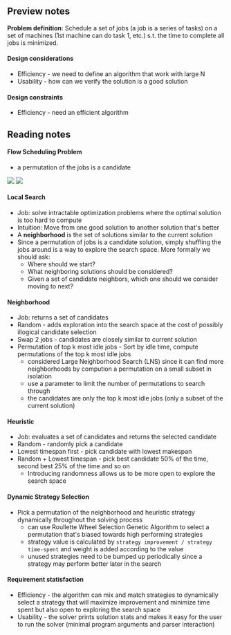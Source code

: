 ## Preview notes
**Problem definition**: Schedule a set of jobs (a job is a series of tasks) on a set of machines (1st machine can do task 1, etc.) s.t. the time to complete all jobs is minimized.

#### Design considerations
* Efficiency - we need to define an algorithm that work with large N
* Usability - how can we verify the solution is a good solution

#### Design constraints
* Efficiency - need an efficient algorithm

## Reading notes
#### Flow Scheduling Problem
* a permutation of the jobs is a candidate
<img src="flow-shop/flow-shop-images/example1.png">
<img src="flow-shop/flow-shop-images/example2.png">

#### Local Search
* Job: solve intractable optimization problems where the optimal solution is too hard to compute
* Intuition: Move from one good solution to another solution that's better
* A **neighborhood** is the set of solutions similar to the current solution
* Since a permutation of jobs is a candidate solution, simply shuffling the jobs around is a way to explore the search space. More formally we should ask:
  * Where should we start?
  * What neighboring solutions should be considered?
  * Given a set of candidate neighbors, which one should we consider moving to next?

#### Neighborhood
* Job: returns a set of candidates
* Random - adds exploration into the search space at the cost of possibly illogical candidate selection
* Swap 2 jobs - candidates are closely similar to current solution
* Permutation of top k most idle jobs - Sort by idle time, compute permutations of the top k most idle jobs
  * considered Large Neighborhood Search (LNS) since it can find more neighborhoods by compution a permutation on a small subset in isolation
  * use a parameter to limit the number of permutations to search through   
  * the candidates are only the top k most idle jobs (only a subset of the current solution)

#### Heuristic
* Job: evaluates a set of candidates and returns the selected candidate
* Random - randomly pick a candidate
* Lowest timespan first - pick candidate with lowest makespan
* Random + Lowest timespan - pick best candidate 50% of the time, second best 25% of the time and so on
  * Introducing randomness allows us to be more open to explore the search space 

#### Dynamic Strategy Selection
* Pick a permutation of the neighborhood and heuristic strategy dynamically throughout the solving process
  * can use Roullette Wheel Selection Genetic Algorithm to select a permutation that's biased towards high performing strategies
  * strategy value is calculated by `strategy improvement / strategy time-spent` and weight is added according to the value
  * unused strategies need to be bumped up periodically since a strategy may perform better later in the search

#### Requirement statisfaction
* Efficiency - the algorithm can mix and match strategies to dynamically select a strategy that will maximize improvement and minimize time spent but also open to exploring the search space
* Usability - the solver prints solution stats and makes it easy for the user to run the solver (minimal program arguments and parser interaction)
